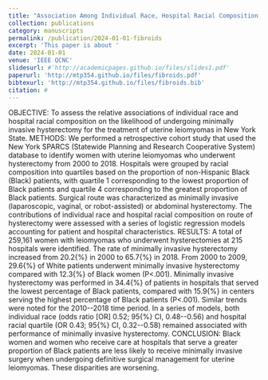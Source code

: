 ```yaml
---
title: "Association Among Individual Race, Hospital Racial Composition, and Access to Minimally Invasive Hysterectomy for Patients With Uterine Leiomyomas"
collection: publications
category: manuscripts
permalink: /publication/2024-01-01-fibroids
excerpt: 'This paper is about '
date: 2024-01-01
venue: 'IEEE QCNC'
slidesurl: #'http://academicpages.github.io/files/slides1.pdf'
paperurl: 'http://mtp354.github.io/files/fibroids.pdf'
bibtexurl: 'http://mtp354.github.io/files/fibroids.bib'
citation: #
---
```

OBJECTIVE: To assess the relative associations of individual race and hospital racial composition on the likelihood of undergoing minimally invasive hysterectomy for the treatment of uterine leiomyomas in New York State. METHODS:  We performed a retrospective cohort study that used the New York SPARCS (Statewide Planning and Research Cooperative System) database to identify women with uterine leiomyomas who underwent hysterectomy from 2000 to 2018. Hospitals were grouped by racial composition into quartiles based on the proportion of non-Hispanic Black (Black) patients, with quartile 1 corresponding to the lowest proportion of Black patients and quartile 4 corresponding to the greatest proportion of Black patients. Surgical route was characterized as minimally invasive (laparoscopic, vaginal, or robot-assisted) or abdominal hysterectomy. The contributions of individual race and hospital racial composition on route of hysterectomy were assessed with a series of logistic regression models accounting for patient and hospital characteristics. RESULTS:  A total of 259,161 women with leiomyomas who underwent hysterectomies at 215 hospitals were identified. The rate of minimally invasive hysterectomy increased from 20.2{\%} in 2000 to 65.7{\%} in 2018. From 2000 to 2009, 29.6{\%} of White patients underwent minimally invasive hysterectomy compared with 12.3{\%} of Black women (P<.001). Minimally invasive hysterectomy was performed in 34.4{\%} of patients in hospitals that served the lowest percentage of Black patients, compared with 15.9{\%} in centers serving the highest percentage of Black patients (P<.001). Similar trends were noted for the 2010--2018 time period. In a series of models, both individual race (odds ratio [OR] 0.52; 95{\%} CI, 0.48--0.56) and hospital racial quartile (OR 0.43; 95{\%} CI, 0.32--0.58) remained associated with performance of minimally invasive hysterectomy. CONCLUSION:  Black women and women who receive care at hospitals that serve a greater proportion of Black patients are less likely to receive minimally invasive surgery when undergoing definitive surgical management for uterine leiomyomas. These disparities are worsening.

